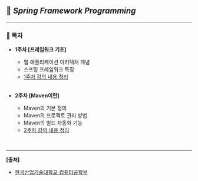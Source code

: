 ## **📔 *Spring Framework Programming***

***

### **📖 목차**<br> 

- **1주차 [프레임워크 기초]**

  - 웹 애플리케이션 아키텍처 개념
  - 스프링 프레임워크 특징
  - [1주차 강의 내용 정리](https://github.com/Lee-HyeongSeok/Framework_Programming/blob/master/%EC%88%98%EC%97%85%EB%82%B4%EC%9A%A9/1%EC%A3%BC%EC%B0%A8/Spring%20Framework%20%231%EC%A3%BC%EC%B0%A8%20%EA%B0%95%EC%9D%98.md) 

  <br> 

- **2주차 [Maven이란]**
  - Maven의 기본 정의
  - Maven의 프로젝트 관리 방법
  - Maven의 빌드 자동화 기능
  - [2주차 강의 내용 정리](https://github.com/Lee-HyeongSeok/Framework_Programming/blob/master/%EC%88%98%EC%97%85%EB%82%B4%EC%9A%A9/2%EC%A3%BC%EC%B0%A8/Maven%EC%9D%B4%EB%9E%80.md)

<br> 

***

**[출처]**

- [한국산업기술대학교 컴퓨터공학부](http://www.kpu.ac.kr/index.do?sso=ok)

  